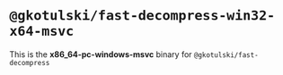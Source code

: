 # `@gkotulski/fast-decompress-win32-x64-msvc`

This is the **x86_64-pc-windows-msvc** binary for `@gkotulski/fast-decompress`
